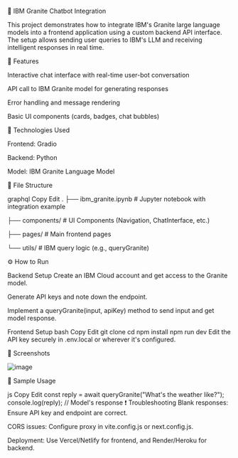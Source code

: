 📘 IBM Granite Chatbot Integration

This project demonstrates how to integrate IBM's Granite large language models into a frontend application using a custom backend API interface. The setup allows sending user queries to IBM's LLM and receiving intelligent responses in real time.

🚀 Features

Interactive chat interface with real-time user-bot conversation

API call to IBM Granite model for generating responses

Error handling and message rendering

Basic UI components (cards, badges, chat bubbles)

🧠 Technologies Used

Frontend: Gradio

Backend: Python

Model: IBM Granite Language Model


📂 File Structure

graphql
Copy
Edit
.
├── ibm_granite.ipynb        # Jupyter notebook with integration example

├── components/              # UI Components (Navigation, ChatInterface, etc.)

├── pages/                   # Main frontend pages

└── utils/                   # IBM query logic (e.g., queryGranite)

⚙️ How to Run

Backend Setup
Create an IBM Cloud account and get access to the Granite model.

Generate API keys and note down the endpoint.

Implement a queryGranite(input, apiKey) method to send input and get model response.

Frontend Setup
bash
Copy
Edit
git clone <this-repo>
cd <repo-folder>
npm install
npm run dev
Edit the API key securely in .env.local or wherever it's configured.

📸 Screenshots

![image](https://github.com/user-attachments/assets/eaa7ae19-9053-4822-9266-6d06062f6bf7)

📝 Sample Usage

js
Copy
Edit
const reply = await queryGranite("What's the weather like?");
console.log(reply); // Model's response
❗ Troubleshooting
Blank responses: Ensure API key and endpoint are correct.

CORS issues: Configure proxy in vite.config.js or next.config.js.

Deployment: 
Use Vercel/Netlify for frontend, and Render/Heroku for backend.
